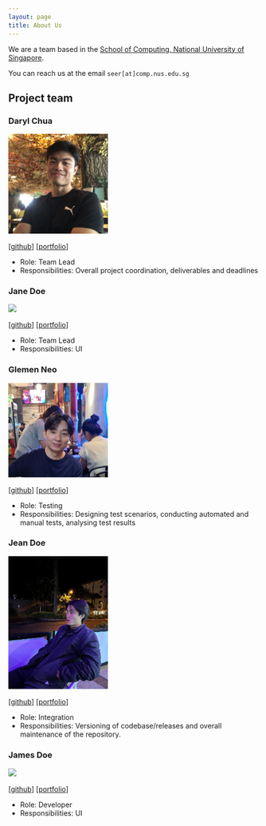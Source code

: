 ```yaml
---
layout: page
title: About Us
---
```


We are a team based in the [School of Computing, National University of Singapore](http://www.comp.nus.edu.sg).

You can reach us at the email `seer[at]comp.nus.edu.sg`

## Project team

### Daryl Chua

<img src="images/rylzxc.png" width="200px">

[[github](https://github.com/rylzxc)]
[[portfolio](team/rylzxc.md)]

* Role: Team Lead
* Responsibilities: Overall project coordination, deliverables and deadlines

### Jane Doe

<img src="images/johndoe.png" width="200px">

[[github](http://github.com/johndoe)]
[[portfolio](team/johndoe.md)]

* Role: Team Lead
* Responsibilities: UI

### Glemen Neo

<img src="images/glemenneo.png" width="200px">

[[github](http://github.com/glemenneo)] [[portfolio](team/glemenneo.md)]

* Role: Testing
* Responsibilities: Designing test scenarios, conducting automated and manual tests, analysing test results

### Jean Doe

<img src="images/jacobkwan.png" width="200px">

[[github](http://github.com/jacobkwan)]
[[portfolio](team/jacobkwan.md)]

* Role: Integration
* Responsibilities: Versioning of codebase/releases and overall maintenance of the repository.

### James Doe

<img src="images/johndoe.png" width="200px">

[[github](http://github.com/johndoe)]
[[portfolio](team/johndoe.md)]

* Role: Developer
* Responsibilities: UI
